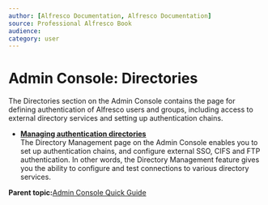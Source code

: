 ```yaml
---
author: [Alfresco Documentation, Alfresco Documentation]
source: Professional Alfresco Book
audience: 
category: user
---
```


# Admin Console: Directories

The Directories section on the Admin Console contains the page for defining authentication of Alfresco users and groups, including access to external directory services and setting up authentication chains.

-   **[Managing authentication directories](../concepts/adminconsole-directorymgt.md)**  
 The Directory Management page on the Admin Console enables you to set up authentication chains, and configure external SSO, CIFS and FTP authentication. In other words, the Directory Management feature gives you the ability to configure and test connections to various directory services. 

**Parent topic:**[Admin Console Quick Guide](../concepts/at-adminconsole.md)

